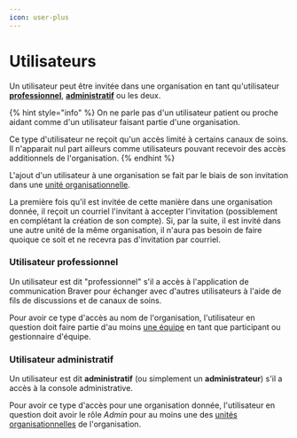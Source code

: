 ```yaml
---
icon: user-plus
---
```


# Utilisateurs

Un utilisateur peut être invitée dans une organisation en tant qu'utilisateur [**professionnel**](utilisateurs.md#utilisateur-professionnel), [**administratif**](utilisateurs.md#utilisateur-administratif) ou les deux.

{% hint style="info" %}
On ne parle pas d'un utilisateur patient ou proche aidant comme d'un utilisateur faisant partie d'une organisation.

Ce type d'utilisateur ne reçoit qu'un accès limité à certains canaux de soins. Il n'apparait nul part ailleurs comme utilisateurs pouvant recevoir des accès additionnels de l'organisation.
{% endhint %}

L'ajout d'un utilisateur à une organisation se fait par le biais de son invitation dans une [unité organisationnelle](unites-organisationelles/).&#x20;

La première fois qu'il est invitée de cette manière dans une organisation donnée, il reçoit un courriel l'invitant à accepter l'invitation (possiblement en complétant la création de son compte). Si, par la suite, il est invité dans une autre unité de la même organisation, il n'aura pas besoin de faire quoique ce soit et ne recevra pas d'invitation par courriel.

### Utilisateur professionnel

Un utilisateur est dit "professionnel" s'il a accès à l'application de communication Braver pour échanger avec d'autres utilisateurs à l'aide de fils de discussions et de canaux de soins.

Pour avoir ce type d'accès au nom de l'organisation, l'utilisateur en question doit faire partie d'au moins [une équipe](equipes/) en tant que participant ou gestionnaire d'équipe.

### Utilisateur administratif

Un utilisateur est dit **administratif** (ou simplement un **administrateur**) s'il a accès à la console administrative.

Pour avoir ce type d'accès pour une organisation donnée, l'utilisateur en question doit avoir le rôle _Admin_ pour au moins une des [unités organisationnelles](unites-organisationelles/) de l'organisation.
